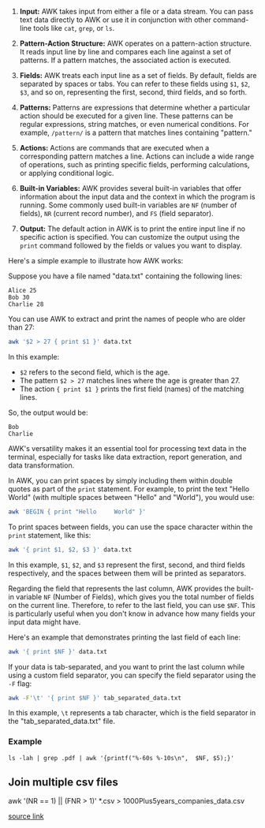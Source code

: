 
1. **Input:** AWK takes input from either a file or a data stream. You can pass text data directly to AWK or use it in conjunction with other command-line tools like `cat`, `grep`, or `ls`.

2. **Pattern-Action Structure:** AWK operates on a pattern-action structure. It reads input line by line and compares each line against a set of patterns. If a pattern matches, the associated action is executed.

3. **Fields:** AWK treats each input line as a set of fields. By default, fields are separated by spaces or tabs. You can refer to these fields using `$1`, `$2`, `$3`, and so on, representing the first, second, third fields, and so forth.

4. **Patterns:** Patterns are expressions that determine whether a particular action should be executed for a given line. These patterns can be regular expressions, string matches, or even numerical conditions. For example, `/pattern/` is a pattern that matches lines containing "pattern."

5. **Actions:** Actions are commands that are executed when a corresponding pattern matches a line. Actions can include a wide range of operations, such as printing specific fields, performing calculations, or applying conditional logic.

6. **Built-in Variables:** AWK provides several built-in variables that offer information about the input data and the context in which the program is running. Some commonly used built-in variables are `NF` (number of fields), `NR` (current record number), and `FS` (field separator).

7. **Output:** The default action in AWK is to print the entire input line if no specific action is specified. You can customize the output using the `print` command followed by the fields or values you want to display.

Here's a simple example to illustrate how AWK works:

Suppose you have a file named "data.txt" containing the following lines:

```
Alice 25
Bob 30
Charlie 28
```

You can use AWK to extract and print the names of people who are older than 27:

```bash
awk '$2 > 27 { print $1 }' data.txt
```

In this example:
- `$2` refers to the second field, which is the age.
- The pattern `$2 > 27` matches lines where the age is greater than 27.
- The action `{ print $1 }` prints the first field (names) of the matching lines.

So, the output would be:

```
Bob
Charlie
```

AWK's versatility makes it an essential tool for processing text data in the terminal, especially for tasks like data extraction, report generation, and data transformation.

In AWK, you can print spaces by simply including them within double quotes as part of the `print` statement. For example, to print the text "Hello     World" (with multiple spaces between "Hello" and "World"), you would use:

```bash
awk 'BEGIN { print "Hello     World" }'
```

To print spaces between fields, you can use the space character within the `print` statement, like this:

```bash
awk '{ print $1, $2, $3 }' data.txt
```

In this example, `$1`, `$2`, and `$3` represent the first, second, and third fields respectively, and the spaces between them will be printed as separators.

Regarding the field that represents the last column, AWK provides the built-in variable `NF` (Number of Fields), which gives you the total number of fields on the current line. Therefore, to refer to the last field, you can use `$NF`. This is particularly useful when you don't know in advance how many fields your input data might have.

Here's an example that demonstrates printing the last field of each line:

```bash
awk '{ print $NF }' data.txt
```

If your data is tab-separated, and you want to print the last column while using a custom field separator, you can specify the field separator using the `-F` flag:

```bash
awk -F'\t' '{ print $NF }' tab_separated_data.txt
```

In this example, `\t` represents a tab character, which is the field separator in the "tab_separated_data.txt" file.

### Example
`ls -lah | grep .pdf | awk '{printf("%-60s %-10s\n",  $NF, $5);}'`

## Join multiple csv files

awk '(NR == 1) || (FNR > 1)' *.csv > 1000Plus5years_companies_data.csv

[source link](https://unix.stackexchange.com/questions/293775/merging-contents-of-multiple-csv-files-into-single-csv-file)

